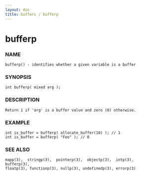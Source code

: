 ```yaml
---
layout: doc
title: buffers / bufferp
---
```

# bufferp

### NAME

    bufferp() - identifies whether a given variable is a buffer

### SYNOPSIS

    int bufferp( mixed arg );

### DESCRIPTION

    Return 1 if 'arg' is a buffer value and zero (0) otherwise.

### EXAMPLE

    int is_buffer = bufferp( allocate_buffer(10) ); // 1
    int is_buffer = bufferp( "Foo" ); // 0    

### SEE ALSO

    mapp(3),  stringp(3),  pointerp(3),  objectp(3),  intp(3),  bufferp(3),
    floatp(3), functionp(3), nullp(3), undefinedp(3), errorp(3)

